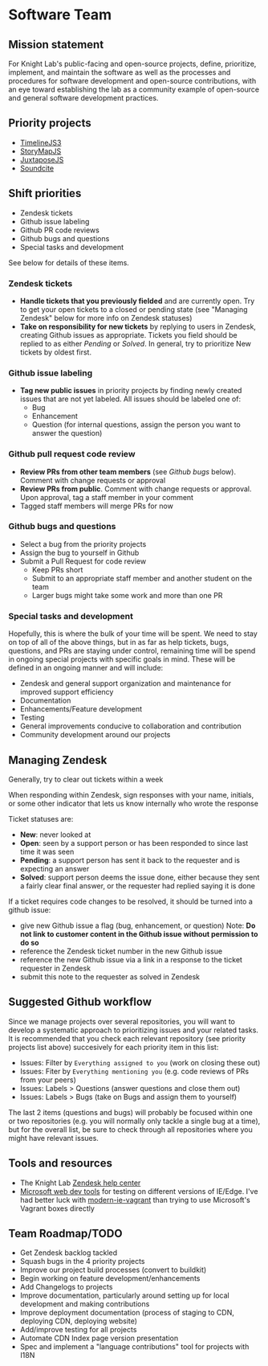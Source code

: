 # Software Team

## Mission statement

For Knight Lab's public-facing and open-source projects, define, prioritize, implement, and maintain the software as well as the processes and procedures for software development and open-source contributions, with an eye toward establishing the lab as a community example of open-source and general software development practices.

## Priority projects

  * [TimelineJS3](https://github.com/NUKnightLab/TimelineJS3)
  * [StoryMapJS](https://github.com/NUKnightLab/StoryMapJS)
  * [JuxtaposeJS](https://github.com/NUKnightLab/juxtapose)
  * [Soundcite](https://github.com/NUKnightLab/soundcite)
  
## Shift priorities
 
  * Zendesk tickets
  * Github issue labeling
  * Github PR code reviews
  * Github bugs and questions
  * Special tasks and development
  
See below for details of these items.
 
### Zendesk tickets
   
   - **Handle tickets that you previously fielded** and are currently open. Try to get your open tickets to a closed or pending state (see "Managing Zendesk" below for more info on Zendesk statuses)
   - **Take on responsibility for new tickets** by replying to users in Zendesk, creating Github issues as appropriate. Tickets you field should be replied to as either _Pending_ or _Solved_. In general, try to prioritize New tickets by oldest first.
   
### Github issue labeling
   
   - **Tag new public issues** in priority projects by finding newly created issues that are not yet labeled. All issues should be labeled one of:
     * Bug
     * Enhancement
     * Question (for internal questions, assign the person you want to answer the question)

### Github pull request code review
   
   - **Review PRs from other team members** (see _Github bugs_ below). Comment with change requests or approval
   - **Review PRs from public**. Comment with change requests or approval. Upon approval, tag a staff member in your comment
   - Tagged staff members will merge PRs for now
   
### Github bugs and questions
   
   - Select a bug from the priority projects
   - Assign the bug to yourself in Github
   - Submit a Pull Request for code review
     * Keep PRs short
     * Submit to an appropriate staff member and another student on the team
     * Larger bugs might take some work and more than one PR

### Special tasks and development

Hopefully, this is where the bulk of your time will be spent. We need to stay on top of all of the above things, but in as far as help tickets, bugs, questions, and PRs are staying under control, remaining time will be spend in ongoing special projects with specific goals in mind. These will be defined in an ongoing manner and will include:

  * Zendesk and general support organization and maintenance for improved support efficiency
  * Documentation
  * Enhancements/Feature development
  * Testing
  * General improvements conducive to collaboration and contribution
  * Community development around our projects
     
## Managing Zendesk

Generally, try to clear out tickets within a week

When responding within Zendesk, sign responses with your name, initials, or some other indicator that lets us know internally who wrote the response

Ticket statuses are:

  * **New**: never looked at
  * **Open**: seen by a support person or has been responded to since last time it was seen
  * **Pending**: a support person has sent it back to the requester and is expecting an answer
  * **Solved**: support person deems the issue done, either because they sent a fairly clear final answer, or the requester had replied saying it is done

If a ticket requires code changes to be resolved, it should be turned into a github issue:

  * give new Github issue a flag (bug, enhancement, or question) Note: **Do not link to customer content in the Github issue without permission to do so**
  * reference the Zendesk ticket number in the new Github issue
  * reference the new Github issue via a link in a response to the ticket requester in Zendesk
  * submit this note to the requester as solved in Zendesk
  
## Suggested Github workflow

Since we manage projects over several repositories, you will want to develop a systematic approach to prioritizing issues and your related tasks. It is recommended that you check each relevant repository (see priority projects list above) succesively for each priority item in this list:

  * Issues: Filter by `Everything assigned to you` (work on closing these out)
  * Issues: Fiter by `Everything mentioning you` (e.g. code reviews of PRs from your peers)
  * Issues: Labels > Questions (answer questions and close them out)
  * Issues: Labels > Bugs (take on Bugs and assign them to yourself)
  
The last 2 items (questions and bugs) will probably be focused within one or two repositories (e.g. you will normally only tackle a single bug at a time), but for the overall list, be sure to check through all repositories where you might have relevant issues.

## Tools and resources

  * The Knight Lab [Zendesk help center](https://knightlab.zendesk.com/hc/en-us)
  * [Microsoft web dev tools](https://developer.microsoft.com/en-us/microsoft-edge/tools/) for testing on different versions of IE/Edge. I've had better luck with [modern-ie-vagrant](http://tech.dealer.com/want-a-new-way-to-test-ie-browsers-try-modern-ie-vagrant/) than trying to use Microsoft's Vagrant boxes directly
  
## Team Roadmap/TODO

  * Get Zendesk backlog tackled
  * Squash bugs in the 4 priority projects
  * Improve our project build processes (convert to buildkit)
  * Begin working on feature development/enhancements
  * Add Changelogs to projects
  * Improve documentation, particularly around setting up for local development and making contributions
  * Improve deployment documentation (process of staging to CDN, deploying CDN, deploying website)
  * Add/improve testing for all projects
  * Automate CDN Index page version presentation
  * Spec and implement a "language contributions" tool for projects with I18N
  
